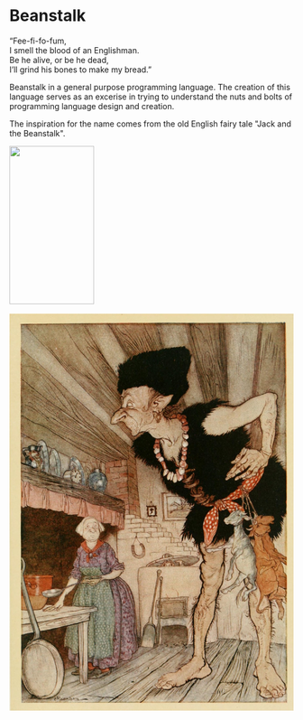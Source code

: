 # Beanstalk

“Fee-fi-fo-fum,\
I smell the blood of an Englishman.\
Be he alive, or be he dead,\
I’ll grind his bones to make my bread.”


Beanstalk in a general purpose programming language. The creation of this language serves as an excerise in trying to understand the nuts and bolts of programming language design and creation.

The inspiration for the name comes from the old English fairy tale "Jack and the Beanstalk".

<img src="https://i.imgur.com/ZWnhY9T.png](https://github.com/Jtog123/Beanstalk/blob/3a90e80d5877af6dba166c91c898c4221f4d1f7a/JackBeanstalkGiant.jpg" width="150" height="280">

![image alt](https://github.com/Jtog123/Beanstalk/blob/3a90e80d5877af6dba166c91c898c4221f4d1f7a/JackBeanstalkGiant.jpg)

